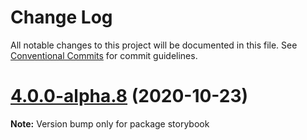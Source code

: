 # Change Log

All notable changes to this project will be documented in this file.
See [Conventional Commits](https://conventionalcommits.org) for commit guidelines.

# [4.0.0-alpha.8](https://github.com/oliviertassinari/material-ui-x/compare/v4.0.0-alpha.7...v4.0.0-alpha.8) (2020-10-23)

**Note:** Version bump only for package storybook
